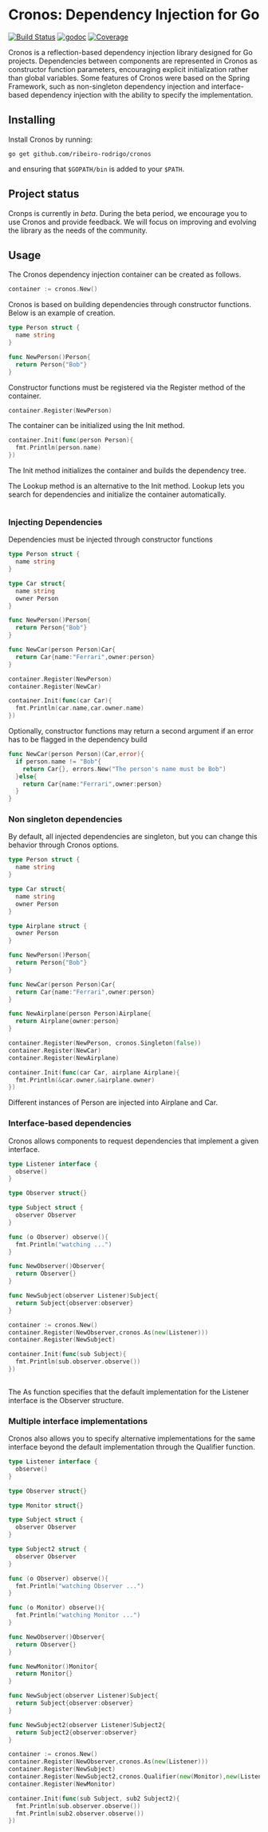 # Cronos: Dependency Injection for Go

[![Build Status](https://travis-ci.org/ribeiro-rodrigo/cronos.svg?branch=master)](https://travis-ci.org/ribeiro-rodrigo/cronos)
[![godoc](https://godoc.org/github.com/ribeiro-rodrigo/cronos?status.svg)](https://godoc.org/github.com/ribeiro-rodrigo/cronos)
[![Coverage](https://codecov.io/gh/ribeiro-rodrigo/cronos/branch/master/graph/badge.svg)](https://codecov.io/gh/ribeiro-rodrigo/cronos)

Cronos is a reflection-based dependency injection library designed for Go projects.
Dependencies between components are represented in Cronos as constructor function 
parameters, encouraging explicit initialization rather than global variables.
Some features of Cronos were based on the Spring Framework, such as non-singleton 
dependency injection and interface-based dependency injection with the ability to specify the implementation.

## Installing

Install Cronos by running:

```shell
go get github.com/ribeiro-rodrigo/cronos
```
and ensuring that `$GOPATH/bin` is added to your `$PATH`.

## Project status

Cronps is currently in *beta*. During the beta period, we encourage you to use Cronos and provide feedback. 
We will focus on improving and evolving the library as the needs of the community.

## Usage

The Cronos dependency injection container can be created as follows.

```go
container := cronos.New()
```
Cronos is based on building dependencies through constructor functions. Below is an example of creation.

```go
type Person struct {
  name string 
}

func NewPerson()Person{
  return Person{"Bob"}
}
```
Constructor functions must be registered via the Register method of the container.

```go
container.Register(NewPerson)
```
The container can be initialized using the Init method.

```go
container.Init(func(person Person){
  fmt.Println(person.name)
})
```
The Init method initializes the container and builds the dependency tree.

The Lookup method is an alternative to the Init method. Lookup lets you search for dependencies and initialize the container automatically.

```go

```

### Injecting Dependencies

Dependencies must be injected through constructor functions

```go
type Person struct {
  name string 
}

type Car struct{
  name string 
  owner Person
}

func NewPerson()Person{
  return Person{"Bob"}
}

func NewCar(person Person)Car{
  return Car{name:"Ferrari",owner:person}
}

container.Register(NewPerson)
container.Register(NewCar)

container.Init(func(car Car){
  fmt.Println(car.name,car.owner.name)
})

```
Optionally, constructor functions may return a second argument if an error has to be flagged in the dependency build

```go
func NewCar(person Person)(Car,error){
  if person.name != "Bob"{
    return Car{}, errors.New("The person's name must be Bob")
  }else{
    return Car{name:"Ferrari",owner:person}
  }
}
```
### Non singleton dependencies

By default, all injected dependencies are singleton, but you can change this behavior through Cronos options.

```go
type Person struct {
  name string 
}

type Car struct{
  name string 
  owner Person
}

type Airplane struct {
  owner Person
}

func NewPerson()Person{
  return Person{"Bob"}
}

func NewCar(person Person)Car{
  return Car{name:"Ferrari",owner:person}
}

func NewAirplane(person Person)Airplane{
  return Airplane{owner:person}
}

container.Register(NewPerson, cronos.Singleton(false))
container.Register(NewCar)
container.Register(NewAirplane)

container.Init(func(car Car, airplane Airplane){
  fmt.Println(&car.owner,&airplane.owner)
})

```
Different instances of Person are injected into Airplane and Car.

### Interface-based dependencies

Cronos allows components to request dependencies that implement a given interface.

```go
type Listener interface {
  observe() 
}

type Observer struct{}

type Subject struct {
  observer Observer 
}

func (o Observer) observe(){
  fmt.Println("watching ...")
}

func NewObserver()Observer{
  return Observer{}
}

func NewSubject(observer Listener)Subject{
  return Subject{observer:observer}
}

container := cronos.New() 
container.Register(NewObserver,cronos.As(new(Listener)))
container.Register(NewSubject)

container.Init(func(sub Subject){
  fmt.Println(sub.observer.observe())
})
  
```
The As function specifies that the default implementation for the Listener interface is the Observer structure.

### Multiple interface implementations

Cronos also allows you to specify alternative implementations for the same interface beyond the default implementation through the Qualifier function.

```go
type Listener interface {
  observe() 
}

type Observer struct{}

type Monitor struct{}

type Subject struct {
  observer Observer 
}

type Subject2 struct {
  observer Observer 
}

func (o Observer) observe(){
  fmt.Println("watching Observer ...")
}

func (o Monitor) observe(){
  fmt.Println("watching Monitor ...")
}

func NewObserver()Observer{
  return Observer{}
}

func NewMonitor()Monitor{
  return Monitor{}
}

func NewSubject(observer Listener)Subject{
  return Subject{observer:observer}
}

func NewSubject2(observer Listener)Subject2{
  return Subject2{observer:observer}
}

container := cronos.New() 
container.Register(NewObserver,cronos.As(new(Listener)))
container.Register(NewSubject)
container.Register(NewSubject2,cronos.Qualifier(new(Monitor),new(Listener)))
container.Register(NewMonitor)

container.Init(func(sub Subject, sub2 Subject2){
  fmt.Println(sub.observer.observe())
  fmt.Println(sub2.observer.observe())
})
  
```